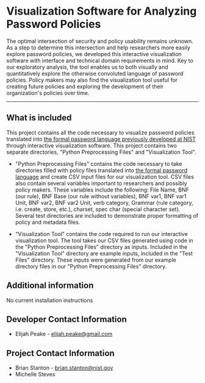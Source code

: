 # Visualization Software for Analyzing Password Policies

The optimal intersection of security and policy usability remains unknown.
As a step to determine this intersection and help researchers more easily
explore password policies, we developed this interactive visualization
software with interface and technical domain requirements in mind. Key to our exploratory analysis, the tool
enables us to both visually and quantitatively explore the otherwise convoluted
language of password policies.  Policy makers may also find the visualization tool useful for creating future policies and exploring the development of their organization's policies over time.

---
## What is included
This project contains all the code necessary to visualize password policies translated into [the formal password language previously developed at NIST](https://nvlpubs.nist.gov/nistpubs/ir/2013/NIST.IR.7970.pdf) through interactive visualization software. This project contains two separate directories, "Python Preprocessing Files" and "Visualization Tool".   

* "Python Preprocessing Files" contains the code necessary to take directories filled with policy files translated into [the formal password language](https://nvlpubs.nist.gov/nistpubs/ir/2013/NIST.IR.7970.pdf) and create CSV input files for our visualization tool.  CSV files also contain several variables important to researchers and possibly policy makers.  These variables include the following: File Name,	BNF (our rule),	BNF Base (our rule without variables),	BNF var1,	BNF var1 Unit,	BNF var2,	BNF var2 Unit,	verb category,	Grammar (rule category, i.e. create, store, etc.),	charset,	spec char (special character set).  Several test directories are included to demonstrate proper formatting of policy and metadata files.

* "Visualization Tool" contains the code required to run our interactive visualization tool.  The tool takes our CSV files generated using code in the "Python Preprocessing Files" directory as inputs.  Included in the "Visualization Tool" directory are example inputs, included in the "Test Files" directory.  These inputs were generated from our example directory files in our "Python Preprocessing Files" directory.

## Additional information
No current installation instructions

## Developer Contact Information
 - Elijah Peake - <elijah.peake@gmail.com>

## Project Contact Information
 - Brian Stanton - <brian.stanton@nist.gov>
 - Michelle Steves
